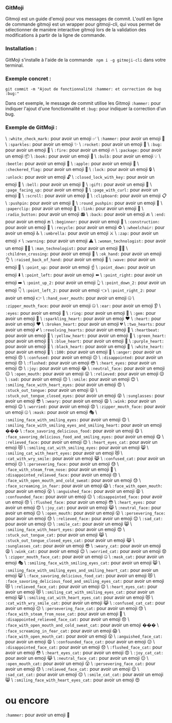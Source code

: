 ### GitMoji

Gitmoji est un guide d'emoji pour vos messages de commit. 
L'outil en ligne de commande gitmoji est un wrapper pour gitmoji-cli, 
qui vous permet de sélectionner de manière interactive gitmoji lors de la validation des modifications à partir de la ligne de commande.


### Installation :

GitMoji s'installe à l'aide de la commande ``` npm i -g gitmoji-cli``` dans votre terminal. 

### Exemple concret :

`git commit -m "Ajout de fonctionnalité :hammer: et correction de bug :bug:"`

Dans cet exemple, le message de commit utilise les Gitmoji ```:hammer:``` pour indiquer l'ajout d'une fonctionnalité et ```:bug:``` pour indiquer la correction d'un bug.

### Exemple de GitMoji :

\\ ```:white_check_mark:``` pour avoir un emoji ✅
\\ ```:hammer:``` pour avoir un emoji 🔨
\\ ```:sparkles:``` pour avoir un emoji ✨
\\ ```:rocket:``` pour avoir un emoji 🚀
\\ ```:bug:``` pour avoir un emoji 🐞
\\ ```:fire:``` pour avoir un emoji 🔥
\\ ```:package:``` pour avoir un emoji 📦
\\ ```:book:``` pour avoir un emoji 📖
\\ ```:bulb:``` pour avoir un emoji 💡
\\ ```:beetle:``` pour avoir un emoji 🐞
\\ ```:apple:``` pour avoir un emoji 🍏
\\ ```:checkered_flag:``` pour avoir un emoji 🏁
\\ ```:lock:``` pour avoir un emoji 🔒
\\ ```:unlock:``` pour avoir un emoji 🔓
\\ ```:closed_lock_with_key:``` pour avoir un emoji 🔑
\\ ```:bell:``` pour avoir un emoji 🔔
\\ ```:gift:``` pour avoir un emoji 🎁
\\ ```:page_facing_up:``` pour avoir un emoji 📄
\\ ```:page_with_curl:``` pour avoir un emoji 📜
\\ ```:scroll:``` pour avoir un emoji 📜
\\ ```:clipboard:``` pour avoir un emoji 📋
\\ ```:pushpin:``` pour avoir un emoji 📌
\\ ```:round_pushpin:``` pour avoir un emoji 📍
\\ ```:paperclip:``` pour avoir un emoji 📎
\\ ```:link:``` pour avoir un emoji 🔗
\\ ```:radio_button:``` pour avoir un emoji 📻
\\ ```:back:``` pour avoir un emoji 🔙
\\ ```:end:``` pour avoir un emoji 🔚
\\ ```:beginner:``` pour avoir un emoji 🚸
\\ ```:construction:``` pour avoir un emoji 🚧
\\ ```:recycle:``` pour avoir un emoji ♻️
\\ ```:wheelchair:``` pour avoir un emoji ♿️
\\ ```:umbrella:``` pour avoir un emoji ⚔️
\\ ```:zap:``` pour avoir un emoji ⚡️
\\ ```:warning:``` pour avoir un emoji ⚠️
\\ ```:woman_technologist:``` pour avoir un emoji 👩‍💻
\\ ```:man_technologist:``` pour avoir un emoji 👨‍💻
\\ ```:children_crossing:``` pour avoir un emoji 🚸
\\ ```:ok_hand:``` pour avoir un emoji 👌
\\ ```:raised_back_of_hand:``` pour avoir un emoji 👋
\\ ```:wave:``` pour avoir un emoji 👋
\\ ```:point_up:``` pour avoir un emoji ☝️
\\ ```:point_down:``` pour avoir un emoji ⬇️
\\ ```:point_left:``` pour avoir un emoji ⬅️
\\ ```:point_right:``` pour avoir un emoji ➡️
\\ ```:point_up_2:``` pour avoir un emoji 👆
\\ ```:point_down_2:``` pour avoir un emoji 👇
\\ ```:point_left_2:``` pour avoir un emoji 👈
\\ ```:point_right_2:``` pour avoir un emoji 👉
\\ ```:hand_over_mouth:``` pour avoir un emoji 🤐
\\ ```:zipper_mouth_face:``` pour avoir un emoji 🤐
\\ ```:ear:``` pour avoir un emoji 👂
\\ ```:eyes:``` pour avoir un emoji 👀
\\ ```:ring:``` pour avoir un emoji 💍
\\ ```:gem:``` pour avoir un emoji 💎
\\ ```:sparkling_heart:``` pour avoir un emoji ❤️
\\ ```:heart:``` pour avoir un emoji ❤️
\\ ```:broken_heart:``` pour avoir un emoji 💔
\\ ```:two_hearts:``` pour avoir un emoji 💕
\\ ```:revolving_hearts:``` pour avoir un emoji 💞
\\ ```:heartbeat:``` pour avoir un emoji 💖
\\ ```:yellow_heart:``` pour avoir un emoji 💛
\\ ```:green_heart:``` pour avoir un emoji 💚
\\ ```:blue_heart:``` pour avoir un emoji 💙
\\ ```:purple_heart:``` pour avoir un emoji 💜
\\ ```:black_heart:``` pour avoir un emoji 🖤️
\\ ```:white_heart:``` pour avoir un emoji 🤍
\\ ```:100:``` pour avoir un emoji 💯
\\ ```:anger:``` pour avoir un emoji 😠
\\ ```:confused:``` pour avoir un emoji 😕
\\ ```:disappointed:``` pour avoir un emoji 😞
\\ ```:flushed:``` pour avoir un emoji 😳
\\ ```:heart_eyes:``` pour avoir un emoji 😍
\\ ```:joy:``` pour avoir un emoji 😂
\\ ```:neutral_face:``` pour avoir un emoji 😐
\\ ```:open_mouth:``` pour avoir un emoji 😮
\\ ```:relieved:``` pour avoir un emoji 😌
\\ ```:sad:``` pour avoir un emoji 😔
\\ ```:smile:``` pour avoir un emoji 😊
\\ ```:smiling_face_with_heart_eyes:``` pour avoir un emoji 😍
\\ ```:stuck_out_tongue:``` pour avoir un emoji 😜
\\ ```:stuck_out_tongue_closed_eyes:``` pour avoir un emoji 😝
\\ ```:sunglasses:``` pour avoir un emoji 😎
\\ ```:weary:``` pour avoir un emoji 😩
\\ ```:wink:``` pour avoir un emoji 😉
\\ ```:worried:``` pour avoir un emoji 😟
\\ ```:zipper_mouth_face:``` pour avoir un emoji 🤐
\\ ```:mask:``` pour avoir un emoji 🎭
\\ ```:smiling_face_with_smiling_eyes:``` pour avoir un emoji 😊
\\ ```:smiling_face_with_smiling_eyes_and_smiling_heart:``` pour avoir un emoji ���
\\ ```:face_savoring_delicious_food:``` pour avoir un emoji 😋
\\ ```:face_savoring_delicious_food_and_smiling_eyes:``` pour avoir un emoji 😋
\\ ```:relieved_face:``` pour avoir un emoji 😌
\\ ```:heart_eyes_cat:``` pour avoir un emoji 😻
\\ ```:smiling_cat_with_smiling_eyes:``` pour avoir un emoji 😸
\\ ```:smiling_cat_with_heart_eyes:``` pour avoir un emoji 😻
\\ ```:cat_with_wry_smile:``` pour avoir un emoji 😹
\\ ```:confused_cat:``` pour avoir un emoji 😕
\\ ```:persevering_face:``` pour avoir un emoji 😓
\\ ```:face_with_steam_from_nose:``` pour avoir un emoji 😤
\\ ```:disappointed_relieved_face:``` pour avoir un emoji 😞
\\ ```:face_with_open_mouth_and_cold_sweat:``` pour avoir un emoji 😓
\\ ```:face_screaming_in_fear:``` pour avoir un emoji 😱
\\ ```:face_with_open_mouth:``` pour avoir un emoji 😮
\\ ```:anguished_face:``` pour avoir un emoji 😩
\\ ```:confounded_face:``` pour avoir un emoji 😕
\\ ```:disappointed_face:``` pour avoir un emoji 😞
\\ ```:flushed_face:``` pour avoir un emoji 😳
\\ ```:heart_eyes:``` pour avoir un emoji 😍
\\ ```:joy_cat:``` pour avoir un emoji 😹
\\ ```:neutral_face:``` pour avoir un emoji 😐
\\ ```:open_mouth:``` pour avoir un emoji 😮
\\ ```:persevering_face:``` pour avoir un emoji 😓
\\ ```:relieved_face:``` pour avoir un emoji 😌
\\ ```:sad_cat:``` pour avoir un emoji 😔
\\ ```:smile_cat:``` pour avoir un emoji 😸
\\ ```:smiling_face_with_heart_eyes:``` pour avoir un emoji 😍
\\ ```:stuck_out_tongue_cat:``` pour avoir un emoji 😹
\\ ```:stuck_out_tongue_closed_eyes_cat:``` pour avoir un emoji 😹
\\ ```:sunglasses_cat:``` pour avoir un emoji 😎
\\ ```:weary_cat:``` pour avoir un emoji 😩
\\ ```:wink_cat:``` pour avoir un emoji 😉
\\ ```:worried_cat:``` pour avoir un emoji 😟
\\ ```:zipper_mouth_face_cat:``` pour avoir un emoji 🤐
\\ ```:mask_cat:``` pour avoir un emoji 🎭
\\ ```:smiling_face_with_smiling_eyes_cat:``` pour avoir un emoji 😸
\\ ```:smiling_face_with_smiling_eyes_and_smiling_heart_cat:``` pour avoir un emoji 😸
\\ ```:face_savoring_delicious_food_cat:``` pour avoir un emoji 😻
\\ ```:face_savoring_delicious_food_and_smiling_eyes_cat:``` pour avoir un emoji 😻
\\ ```:relieved_face_cat:``` pour avoir un emoji 😌
\\ ```:heart_eyes_cat:``` pour avoir un emoji 😻
\\ ```:smiling_cat_with_smiling_eyes_cat:``` pour avoir un emoji 😸
\\ ```:smiling_cat_with_heart_eyes_cat:``` pour avoir un emoji 😻
\\ ```:cat_with_wry_smile_cat:``` pour avoir un emoji 😹
\\ ```:confused_cat_cat:``` pour avoir un emoji 😕
\\ ```:persevering_face_cat:``` pour avoir un emoji 😓
\\ ```:face_with_steam_from_nose_cat:``` pour avoir un emoji 😤
\\ ```:disappointed_relieved_face_cat:``` pour avoir un emoji 😞
\\ ```:face_with_open_mouth_and_cold_sweat_cat:``` pour avoir un emoji ���
\\ ```:face_screaming_in_fear_cat:``` pour avoir un emoji 😱
\\ ```:face_with_open_mouth_cat:``` pour avoir un emoji 😮
\\ ```:anguished_face_cat:``` pour avoir un emoji 😩
\\ ```:confounded_face_cat:``` pour avoir un emoji 😕
\\ ```:disappointed_face_cat:``` pour avoir un emoji 😞
\\ ```:flushed_face_cat:``` pour avoir un emoji 😳
\\ ```:heart_eyes_cat:``` pour avoir un emoji 😍
\\ ```:joy_cat_cat:``` pour avoir un emoji 😹
\\ ```:neutral_face_cat:``` pour avoir un emoji 😐
\\ ```:open_mouth_cat:``` pour avoir un emoji 😮
\\ ```:persevering_face_cat:``` pour avoir un emoji 😓
\\ ```:relieved_face_cat:``` pour avoir un emoji 😌
\\ ```:sad_cat_cat:``` pour avoir un emoji 😔
\\ ```:smile_cat_cat:``` pour avoir un emoji 😸
\\ ```:smiling_face_with_heart_eyes_cat:``` pour avoir un emoji 😍
# ou encore 

```:hammer:``` pour avoir un emoji 🔨


